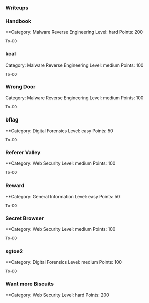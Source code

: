 ### Writeups

### Handbook

  **Category: Malware Reverse Engineering
  Level: hard
  Points: 200
  ```
  To-DO
  ```
### kcal

  Category: Malware Reverse Engineering
  Level: medium
  Points: 100
  ```
  To-DO
  ```
### Wrong Door

  Category: Malware Reverse Engineering
  Level: medium
  Points: 100
  ```
  To-DO
  ```
### bflag

  **Category: Digital Forensics
  Level: easy
  Points: 50
  ```
  To-DO
  ```  
### Referer Valley

  **Category: Web Security
  Level: medium
  Points: 100
  ```
  To-DO
  ```
### Reward

  **Category: General Information
  Level: easy
  Points: 50
  ```
  To-DO
  ```
### Secret Browser

  **Category: Web Security
  Level: medium
  Points: 100
  ```
  To-DO
  ```
### sgtoe2

  **Category: Digital Forensics
  Level: medium
  Points: 100
  ```
  To-DO
  ```
### Want more Biscuits

  **Category: Web Security
  Level: hard
  Points: 200
  

